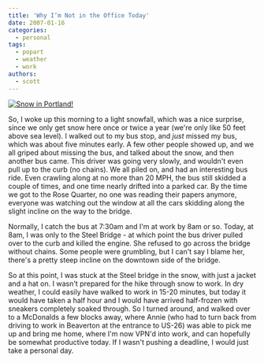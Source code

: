 ```yaml
---
title: 'Why I’m Not in the Office Today'
date: 2007-01-16
categories:
  - personal
tags:
  - popart
  - weather
  - work
authors:
  - scott
---
```


[![Snow in Portland!](/images/359614581_bf9b2ef772.jpg)](http://www.flickr.com/photos/spaceninja/359614581/)

So, I woke up this morning to a light snowfall, which was a nice surprise, since we only get snow here once or twice a year (we're only like 50 feet above sea level). I walked out to my bus stop, and _just_ missed my bus, which was about five minutes early. A few other people showed up, and we all griped about missing the bus, and talked about the snow, and then another bus came. This driver was going very slowly, and wouldn't even pull up to the curb (no chains). We all piled on, and had an interesting bus ride. Even crawling along at no more than 20 MPH, the bus still skidded a couple of times, and one time nearly drifted into a parked car. By the time we got to the Rose Quarter, no one was reading their papers anymore, everyone was watching out the window at all the cars skidding along the slight incline on the way to the bridge.

Normally, I catch the bus at 7:30am and I'm at work by 8am or so. Today, at 8am, I was only to the Steel Bridge - at which point the bus driver pulled over to the curb and killed the engine. She refused to go across the bridge without chains. Some people were grumbling, but I can't say I blame her, there's a pretty steep incline on the downtown side of the bridge.

So at this point, I was stuck at the Steel bridge in the snow, with just a jacket and a hat on. I wasn't prepared for the hike through snow to work. In dry weather, I could easily have walked to work in 15-20 minutes, but today it would have taken a half hour and I would have arrived half-frozen with sneakers completely soaked through. So I turned around, and walked over to a McDonalds a few blocks away, where Annie (who had to turn back from driving to work in Beaverton at the entrance to US-26) was able to pick me up and bring me home, where I'm now VPN'd into work, and can hopefully be somewhat productive today. If I wasn't pushing a deadline, I would just take a personal day.
